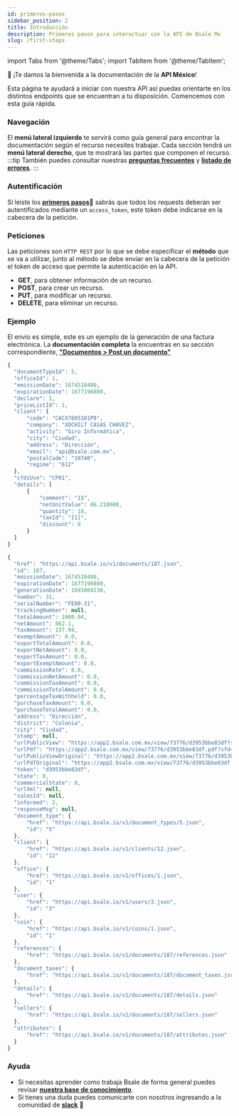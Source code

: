 ```yaml
---
id: primeros-pasos
sidebar_position: 2
title: Introducción
description: Primeros pasos para interactuar con la API de Bsale Mx
slug: /first-steps
---
```

import Tabs from '@theme/Tabs';
import TabItem from '@theme/TabItem';

👋 ¡Te damos la bienvenida a la documentación de la **API México**! 


Esta página te ayudará a iniciar con nuestra API así puedas orientarte en los distintos endpoints que se encuentran a tu disposición. Comencemos con esta guía rápida.

### Navegación
El **menú lateral izquierdo** te servirá como guía general para encontrar la documentación según el recurso necesites trabajar. 
Cada sección tendrá un **menú lateral derecho**, que te mostrará las partes que componen el recurso.
:::tip
También puedes consultar nuestras [**preguntas frecuentes**](/faq) y [**listado de errores**](/faq#400).
:::

### Autentificación
Si leíste los [**primeros pasos**](/get-started)📎 sabrás que todos los requests deberán ser autentificados mediante un `access_token`, este token debe indicarse en la cabecera de la petición.

### Peticiones
Las peticiones son `HTTP REST` por lo que se debe especificar el **método** que se va a utilizar, junto al método se debe enviar en la cabecera de la petición el token de acceso que permite la autenticación en la API.
- **GET**, para obtener información de un recurso.
- **POST**, para crear un recurso.
- **PUT**, para modificar un recurso.
- **DELETE**, para eliminar un recurso.

### Ejemplo
El envío es simple, este es un ejemplo de la generación de una factura electrónica. La **documentación completa** la encuentras en su sección correspondiente, [**"Documentos > Post un documento"**](/MX/documentos)

<Tabs className="unique-tabs">
  <TabItem value="Request">

  ```js
{
    "documentTypeId": 5,
    "officeId": 1,
    "emissionDate": 1674518400,
    "expirationDate": 1677196800,
    "declare": 1,
    "priceListId": 1,
    "client": {
        "code": "CACX7605101P8",
        "company": "XOCHILT CASAS CHAVEZ",
        "activity": "Giro Informática",
        "city": "Ciudad",
        "address": "Dirección",
        "email": "api@bsale.com.mx",
        "postalCode": "10740",
        "regime": "612"
    },
    "cfdiUse": "CP01",
    "details": [
        {
            "comment": "15",
            "netUnitValue": 86.210000,
            "quantity": 10,
            "taxId": "[1]",
            "discount": 0
        }
    ]
}
```

  </TabItem>
  <TabItem value="Response">

  ```js 
{
    "href": "https://api.bsale.io/v1/documents/187.json",
    "id": 187,
    "emissionDate": 1674518400,
    "expirationDate": 1677196800,
    "generationDate": 1691004130,
    "number": 31,
    "serialNumber": "FE00-31",
    "trackingNumber": null,
    "totalAmount": 1000.04,
    "netAmount": 862.1,
    "taxAmount": 137.94,
    "exemptAmount": 0.0,
    "exportTotalAmount": 0.0,
    "exportNetAmount": 0.0,
    "exportTaxAmount": 0.0,
    "exportExemptAmount": 0.0,
    "commissionRate": 0.0,
    "commissionNetAmount": 0.0,
    "commissionTaxAmount": 0.0,
    "commissionTotalAmount": 0.0,
    "percentageTaxWithheld": 0.0,
    "purchaseTaxAmount": 0.0,
    "purchaseTotalAmount": 0.0,
    "address": "Dirección",
    "district": "Colonia",
    "city": "Ciudad",
    "stamp": null,
    "urlPublicView": "https://app2.bsale.com.mx/view/73776/d3953bbe83df?sfd=99",
    "urlPdf": "https://app2.bsale.com.mx/view/73776/d3953bbe83df.pdf?sfd=99",
    "urlPublicViewOriginal": "https://app2.bsale.com.mx/view/73776/d3953bbe83df",
    "urlPdfOriginal": "https://app2.bsale.com.mx/view/73776/d3953bbe83df.pdf",
    "token": "d3953bbe83df",
    "state": 0,
    "commercialState": 0,
    "urlXml": null,
    "salesId": null,
    "informed": 2,
    "responseMsg": null,
    "document_type": {
        "href": "https://api.bsale.io/v1/document_types/5.json",
        "id": "5"
    },
    "client": {
        "href": "https://api.bsale.io/v1/clients/12.json",
        "id": "12"
    },
    "office": {
        "href": "https://api.bsale.io/v1/offices/1.json",
        "id": "1"
    },
    "user": {
        "href": "https://api.bsale.io/v1/users/3.json",
        "id": "3"
    },
    "coin": {
        "href": "https://api.bsale.io/v1/coins/1.json",
        "id": "1"
    },
    "references": {
        "href": "https://api.bsale.io/v1/documents/187/references.json"
    },
    "document_taxes": {
        "href": "https://api.bsale.io/v1/documents/187/document_taxes.json"
    },
    "details": {
        "href": "https://api.bsale.io/v1/documents/187/details.json"
    },
    "sellers": {
        "href": "https://api.bsale.io/v1/documents/187/sellers.json"
    },
    "attributes": {
        "href": "https://api.bsale.io/v1/documents/187/attributes.json"
    }
}
```
  
  </TabItem>
</Tabs>


### Ayuda

- Si necesitas aprender como trabaja Bsale de forma general puedes revisar [**nuestra base de conocimiento**](https://ayuda.bsale.com.mx/support/home).
- Si tienes una duda puedes comunicarte con nosotros ingresando a la comunidad de [**slack**](https://bsaledev.slack.com/join/shared_invite/zt-1h1cqt05g-fqnTiREZYN8g47gf~caO5w#/shared-invite/email) 👋